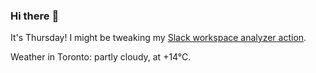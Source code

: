 ### Hi there :wave:

It's Thursday! I might be tweaking my [Slack workspace analyzer action](https://github.com/bewuethr/slack-analyzer).

Weather in Toronto: partly cloudy, at +14°C.
